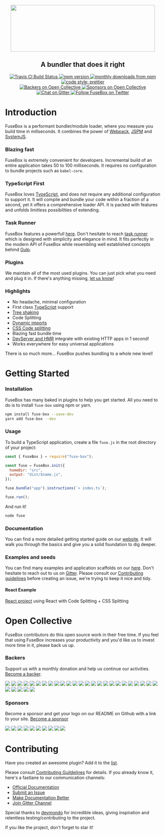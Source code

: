 <p align="center">
  <img
    height="151"
    width="468"
    src="https://raw.githubusercontent.com/fuse-box/fuse-box/master/logo.png">
</p>

<h2 align="center">A bundler that does it right</h2>

<p align="center">
  <a href="https://travis-ci.org/fuse-box/fuse-box">
    <img
      alt="Travis CI Build Status"
      src="https://img.shields.io/travis/fuse-box/fuse-box/master.svg?label=Travis+CI">
  </a>
  <a href="https://www.npmjs.com/package/fuse-box">
    <img
      alt="npm version"
      src="https://img.shields.io/npm/v/fuse-box.svg">
  </a>
  <a href="https://www.npmjs.com/package/fuse-box">
    <img
      alt="monthly downloads from npm"
      src="https://img.shields.io/npm/dm/fuse-box.svg">
  </a>
  <a href="https://github.com/prettier/prettier">
    <img
      alt="code style: prettier"
      src="https://img.shields.io/badge/code_style-prettier-ff69b4.svg">
  </a>
  </br>
  <a href="#backers">
    <img
      alt="Backers on Open Collective"
      src="https://opencollective.com/fuse-box/backers/badge.svg">
  </a>
  <a href="#sponsors">
    <img
      alt="Sponsors on Open Collective"
      src="https://opencollective.com/fuse-box/sponsors/badge.svg">
  </a>
  <a href="https://gitter.im/fusebox-bundler/Lobby">
    <img
      alt="Chat on Gitter"
      src="https://img.shields.io/gitter/room/fusebox-bundler/Lobby.svg">
  </a>
  <a href="https://twitter.com/FuseBoxJS">
    <img
      alt="Follow FuseBox on Twitter"
      src="https://img.shields.io/twitter/follow/FuseBoxJS.svg?label=follow+FuseBox">
  </a>
</p>

# Introduction

FuseBox is a performant bundler/module loader, where you measure you build time
in millseconds. It combines the power of [Webpack](https://webpack.js.org),
[JSPM](https://jspm.io) and [SystemJS](https://github.com/systemjs/systemjs).

### Blazing fast

FuseBox is extremely convenient for developers. Incremental build of an entire
application takes 50 to 100 milliseconds. It requires no configuration to bundle
projects such as `babel-core`.

### TypeScript First

FuseBox loves [TypeScript](https://www.typescriptlang.org), and does not require
any additional configuration to support it. It will compile and bundle your code
within a fraction of a second, yet it offers a comprehensive loader API. It is
packed with features and unfolds limitless possibilities of extending.

### Task Runner

FuseBox features a powerfull
[here](https://github.com/fuse-box/fuse-box-examples). Don't hesitate to reach
[task runner](https://fuse-box.org/page/getting-started-with-sparky) which is
designed with simplicity and elegance in mind. It fits perfectly in the modern
API of FuseBox while resembling well established concepts behind
[Gulp](https://gulpjs.org).

### Plugins

We maintain all of the most used plugins. You can just pick what you need and
plug it in. If there's anything missing,
[let us know](./CONTRIBUTING.md#feature-requests)!

### Highlights

- No headache, minimal configuration
- First class
  [TypeScript](https://fuse-box.org/docs/getting-started/typescript-project)
  support
- [Tree shaking](https://fuse-box.org/docs/production-builds/quantum#tree-shaking)
- Code Splitting
- [Dynamic imports](https://fuse-box.org/docs/development/dynamic-imports)
- [CSS Code splitting](https://fuse-box.org/docs/getting-started/add-css#production-build)
- Blazing fast bundle time
- [DevServer and HMR](https://fuse-box.org/docs/development/development-server)
  integrate with existing HTTP apps in 1 second!
- Works everywhere for easy universal applications

There is so much more... FuseBox pushes bundling to a whole new level!

# Getting Started

### Installation

FuseBox has many baked in plugins to help you get started. All you need to do is
to install `fuse-box` using npm or yarn.

```sh
npm install fuse-box --save-dev
yarn add fuse-box --dev
```

### Usage

To build a TypeScript application, create a file `fuse.js` in the root directory
of your project:

```js
const { FuseBox } = require("fuse-box");

const fuse = FuseBox.init({
  homeDir: "src",
  output: "dist/$name.js",
});

fuse.bundle("app").instructions(`> index.ts`);

fuse.run();
```

And run it!

```sh
node fuse
```

### Documentation

You can find a more detailed getting started guide on our
[website](https://fuse-box.org/docs/getting-started/setup). It will walk you
through the basics and give you a solid foundation to dig deeper.

### Examples and seeds

You can find many examples and application scaffolds on our
[here](https://github.com/fuse-box/fuse-box-examples). Don't hesitate to reach
out to us on [Gitter](https://gitter.im/fusebox-bundler/Lobby). Please consult
our [Contributing guidelines](./CONTRIBUTING.md) before creating an issue, we're
trying to keep it nice and tidy.

#### React Example

[React project](https://github.com/fuse-box/fuse-react-demo) using React with
Code Splitting + CSS Splitting

# Open Collective

FuseBox contributors do this open source work in their free time. If you feel
that using FuseBox increases your productivity and you'd like us to invest more
time in it, please back us up.

### Backers

Support us with a monthly donation and help us continue our activities.
[Become a backer](https://opencollective.com/fuse-box#backer).

<a href="https://opencollective.com/fuse-box/backer/0/website" target="_blank"><img src="https://opencollective.com/fuse-box/backer/0/avatar.svg"></a>
<a href="https://opencollective.com/fuse-box/backer/1/website" target="_blank"><img src="https://opencollective.com/fuse-box/backer/1/avatar.svg"></a>
<a href="https://opencollective.com/fuse-box/backer/2/website" target="_blank"><img src="https://opencollective.com/fuse-box/backer/2/avatar.svg"></a>
<a href="https://opencollective.com/fuse-box/backer/3/website" target="_blank"><img src="https://opencollective.com/fuse-box/backer/3/avatar.svg"></a>
<a href="https://opencollective.com/fuse-box/backer/4/website" target="_blank"><img src="https://opencollective.com/fuse-box/backer/4/avatar.svg"></a>
<a href="https://opencollective.com/fuse-box/backer/5/website" target="_blank"><img src="https://opencollective.com/fuse-box/backer/5/avatar.svg"></a>
<a href="https://opencollective.com/fuse-box/backer/6/website" target="_blank"><img src="https://opencollective.com/fuse-box/backer/6/avatar.svg"></a>
<a href="https://opencollective.com/fuse-box/backer/7/website" target="_blank"><img src="https://opencollective.com/fuse-box/backer/7/avatar.svg"></a>
<a href="https://opencollective.com/fuse-box/backer/8/website" target="_blank"><img src="https://opencollective.com/fuse-box/backer/8/avatar.svg"></a>
<a href="https://opencollective.com/fuse-box/backer/9/website" target="_blank"><img src="https://opencollective.com/fuse-box/backer/9/avatar.svg"></a>
<a href="https://opencollective.com/fuse-box/backer/10/website" target="_blank"><img src="https://opencollective.com/fuse-box/backer/10/avatar.svg"></a>
<a href="https://opencollective.com/fuse-box/backer/11/website" target="_blank"><img src="https://opencollective.com/fuse-box/backer/11/avatar.svg"></a>
<a href="https://opencollective.com/fuse-box/backer/12/website" target="_blank"><img src="https://opencollective.com/fuse-box/backer/12/avatar.svg"></a>
<a href="https://opencollective.com/fuse-box/backer/13/website" target="_blank"><img src="https://opencollective.com/fuse-box/backer/13/avatar.svg"></a>
<a href="https://opencollective.com/fuse-box/backer/14/website" target="_blank"><img src="https://opencollective.com/fuse-box/backer/14/avatar.svg"></a>
<a href="https://opencollective.com/fuse-box/backer/15/website" target="_blank"><img src="https://opencollective.com/fuse-box/backer/15/avatar.svg"></a>
<a href="https://opencollective.com/fuse-box/backer/16/website" target="_blank"><img src="https://opencollective.com/fuse-box/backer/16/avatar.svg"></a>
<a href="https://opencollective.com/fuse-box/backer/17/website" target="_blank"><img src="https://opencollective.com/fuse-box/backer/17/avatar.svg"></a>
<a href="https://opencollective.com/fuse-box/backer/18/website" target="_blank"><img src="https://opencollective.com/fuse-box/backer/18/avatar.svg"></a>
<a href="https://opencollective.com/fuse-box/backer/19/website" target="_blank"><img src="https://opencollective.com/fuse-box/backer/19/avatar.svg"></a>
<a href="https://opencollective.com/fuse-box/backer/20/website" target="_blank"><img src="https://opencollective.com/fuse-box/backer/20/avatar.svg"></a>
<a href="https://opencollective.com/fuse-box/backer/21/website" target="_blank"><img src="https://opencollective.com/fuse-box/backer/21/avatar.svg"></a>
<a href="https://opencollective.com/fuse-box/backer/22/website" target="_blank"><img src="https://opencollective.com/fuse-box/backer/22/avatar.svg"></a>
<a href="https://opencollective.com/fuse-box/backer/23/website" target="_blank"><img src="https://opencollective.com/fuse-box/backer/23/avatar.svg"></a>
<a href="https://opencollective.com/fuse-box/backer/24/website" target="_blank"><img src="https://opencollective.com/fuse-box/backer/24/avatar.svg"></a>
<a href="https://opencollective.com/fuse-box/backer/25/website" target="_blank"><img src="https://opencollective.com/fuse-box/backer/25/avatar.svg"></a>
<a href="https://opencollective.com/fuse-box/backer/26/website" target="_blank"><img src="https://opencollective.com/fuse-box/backer/26/avatar.svg"></a>
<a href="https://opencollective.com/fuse-box/backer/27/website" target="_blank"><img src="https://opencollective.com/fuse-box/backer/27/avatar.svg"></a>
<a href="https://opencollective.com/fuse-box/backer/28/website" target="_blank"><img src="https://opencollective.com/fuse-box/backer/28/avatar.svg"></a>
<a href="https://opencollective.com/fuse-box/backer/29/website" target="_blank"><img src="https://opencollective.com/fuse-box/backer/29/avatar.svg"></a>

### Sponsors

Become a sponsor and get your logo on our README on Github with a link to your
site. [Become a sponsor](https://opencollective.com/fuse-box#sponsor)

<a href="https://opencollective.com/fuse-box/sponsor/0/website" target="_blank"><img src="https://opencollective.com/fuse-box/sponsor/0/avatar.svg"></a>
<a href="https://opencollective.com/fuse-box/sponsor/1/website" target="_blank"><img src="https://opencollective.com/fuse-box/sponsor/1/avatar.svg"></a>
<a href="https://opencollective.com/fuse-box/sponsor/2/website" target="_blank"><img src="https://opencollective.com/fuse-box/sponsor/2/avatar.svg"></a>
<a href="https://opencollective.com/fuse-box/sponsor/3/website" target="_blank"><img src="https://opencollective.com/fuse-box/sponsor/3/avatar.svg"></a>
<a href="https://opencollective.com/fuse-box/sponsor/4/website" target="_blank"><img src="https://opencollective.com/fuse-box/sponsor/4/avatar.svg"></a>
<a href="https://opencollective.com/fuse-box/sponsor/5/website" target="_blank"><img src="https://opencollective.com/fuse-box/sponsor/5/avatar.svg"></a>
<a href="https://opencollective.com/fuse-box/sponsor/6/website" target="_blank"><img src="https://opencollective.com/fuse-box/sponsor/6/avatar.svg"></a>
<a href="https://opencollective.com/fuse-box/sponsor/7/website" target="_blank"><img src="https://opencollective.com/fuse-box/sponsor/7/avatar.svg"></a>
<a href="https://opencollective.com/fuse-box/sponsor/8/website" target="_blank"><img src="https://opencollective.com/fuse-box/sponsor/8/avatar.svg"></a>
<a href="https://opencollective.com/fuse-box/sponsor/9/website" target="_blank"><img src="https://opencollective.com/fuse-box/sponsor/9/avatar.svg"></a>

# Contributing

Have you created an awesome plugin? Add it to the
[list](https://github.com/fuse-box/fuse-box/blob/master/docs/third-party-plugins.md).

Please consult [Contributing Guildelines](./CONTRIBUTING.md) for details. If you
already know it, here's a fastlane to our communication channels:

- [Official Documentation](http://fuse-box.org/)
- [Submit an Issue](https://github.com/fuse-box/fuse-box/issues/new)
- [Make Documentation Better](https://github.com/fuse-box/fuse-box/tree/master/docs)
- [Join Gitter Channel](https://gitter.im/fusebox-bundler/Lobby)

Special thanks to [devmondo](https://github.com/devmondo) for incredible ideas,
giving inspiration and relentless testing/contributing to the project.

If you like the project, don't forget to star it!
